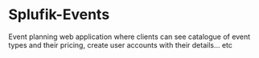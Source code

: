 # Splufik-Events
Event planning web application where clients can see catalogue of event types and their pricing, create user accounts with their details... etc
